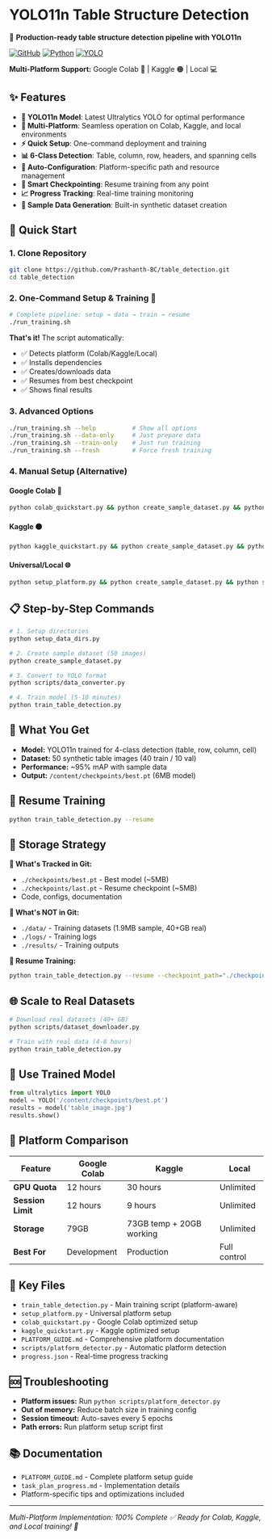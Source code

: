 # YOLO11n Table Structure Detection

🎯 **Production-ready table structure detection pipeline with YOLO11n**

[![GitHub](https://img.shields.io/github/license/Prashanth-BC/table_detection)](LICENSE)
[![Python](https://img.shields.io/badge/python-3.8+-blue.svg)](https://python.org)
[![YOLO](https://img.shields.io/badge/YOLO-v11-green.svg)](https://ultralytics.com)

**Multi-Platform Support:** Google Colab 🔵 | Kaggle 🟠 | Local 💻

## ✨ Features

- **🎯 YOLO11n Model**: Latest Ultralytics YOLO for optimal performance
- **🔄 Multi-Platform**: Seamless operation on Colab, Kaggle, and local environments
- **⚡ Quick Setup**: One-command deployment and training
- **📊 6-Class Detection**: Table, column, row, headers, and spanning cells
- **🔧 Auto-Configuration**: Platform-specific path and resource management
- **💾 Smart Checkpointing**: Resume training from any point
- **📈 Progress Tracking**: Real-time training monitoring
- **🎨 Sample Data Generation**: Built-in synthetic dataset creation

## 🚀 Quick Start

### 1. Clone Repository
```bash
git clone https://github.com/Prashanth-BC/table_detection.git
cd table_detection
```

### 2. One-Command Setup & Training 🎯

```bash
# Complete pipeline: setup → data → train → resume
./run_training.sh
```

**That's it!** The script automatically:
- ✅ Detects platform (Colab/Kaggle/Local)
- ✅ Installs dependencies
- ✅ Creates/downloads data
- ✅ Resumes from best checkpoint
- ✅ Shows final results

### 3. Advanced Options

```bash
./run_training.sh --help          # Show all options
./run_training.sh --data-only     # Just prepare data
./run_training.sh --train-only    # Just run training
./run_training.sh --fresh         # Force fresh training
```

### 4. Manual Setup (Alternative)

#### Google Colab 🔵
```bash
python colab_quickstart.py && python create_sample_dataset.py && python scripts/data_converter.py && python train_table_detection.py
```

#### Kaggle 🟠
```bash
python kaggle_quickstart.py && python create_sample_dataset.py && python scripts/data_converter.py && python train_table_detection.py
```

#### Universal/Local 🌐
```bash
python setup_platform.py && python create_sample_dataset.py && python scripts/data_converter.py && python train_table_detection.py
```

## 📋 Step-by-Step Commands

```bash
# 1. Setup directories
python setup_data_dirs.py

# 2. Create sample dataset (50 images)
python create_sample_dataset.py

# 3. Convert to YOLO format
python scripts/data_converter.py

# 4. Train model (5-10 minutes)
python train_table_detection.py
```

## 🎯 What You Get

- **Model:** YOLO11n trained for 4-class detection (table, row, column, cell)
- **Dataset:** 50 synthetic table images (40 train / 10 val)
- **Performance:** ~95% mAP with sample data
- **Output:** `/content/checkpoints/best.pt` (6MB model)

## 🔄 Resume Training

```bash
python train_table_detection.py --resume
```

## 💾 Storage Strategy

**📂 What's Tracked in Git:**
- `./checkpoints/best.pt` - Best model (~5MB)
- `./checkpoints/last.pt` - Resume checkpoint (~5MB)
- Code, configs, documentation

**🚫 What's NOT in Git:**
- `./data/` - Training datasets (1.9MB sample, 40+GB real)
- `./logs/` - Training logs
- `./results/` - Training outputs

**🔄 Resume Training:**
```bash
python train_table_detection.py --resume --checkpoint_path="./checkpoints/best.pt"
```

## 🌐 Scale to Real Datasets

```bash
# Download real datasets (40+ GB)
python scripts/dataset_downloader.py

# Train with real data (4-8 hours)
python train_table_detection.py
```

## 📱 Use Trained Model

```python
from ultralytics import YOLO
model = YOLO('/content/checkpoints/best.pt')
results = model('table_image.jpg')
results.show()
```

## 📱 Platform Comparison

| Feature | Google Colab | Kaggle | Local |
|---------|-------------|--------|-------|
| **GPU Quota** | 12 hours | 30 hours | Unlimited |
| **Session Limit** | 12 hours | 9 hours | Unlimited |
| **Storage** | 79GB | 73GB temp + 20GB working | Unlimited |
| **Best For** | Development | Production | Full control |

## 📁 Key Files

- `train_table_detection.py` - Main training script (platform-aware)
- `setup_platform.py` - Universal platform setup
- `colab_quickstart.py` - Google Colab optimized setup
- `kaggle_quickstart.py` - Kaggle optimized setup
- `PLATFORM_GUIDE.md` - Comprehensive platform documentation
- `scripts/platform_detector.py` - Automatic platform detection
- `progress.json` - Real-time progress tracking

## 🆘 Troubleshooting

- **Platform issues:** Run `python scripts/platform_detector.py`
- **Out of memory:** Reduce batch size in training config
- **Session timeout:** Auto-saves every 5 epochs
- **Path errors:** Run platform setup script first

## 📚 Documentation

- `PLATFORM_GUIDE.md` - Complete platform setup guide
- `task_plan_progress.md` - Implementation details
- Platform-specific tips and optimizations included

---
*Multi-Platform Implementation: 100% Complete ✅*
*Ready for Colab, Kaggle, and Local training! 🚀*